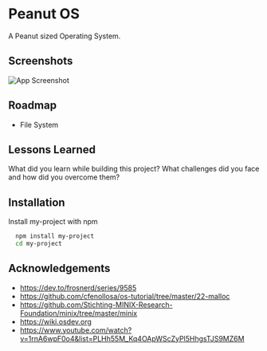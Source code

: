 
# Peanut OS

A Peanut sized Operating System.

## Screenshots

![App Screenshot](https://via.placeholder.com/468x300?text=App+Screenshot+Here)


## Roadmap

- File System


## Lessons Learned

What did you learn while building this project? What challenges did you face and how did you overcome them?


## Installation

Install my-project with npm

```bash
  npm install my-project
  cd my-project
```
    
## Acknowledgements

 - https://dev.to/frosnerd/series/9585
 - https://github.com/cfenollosa/os-tutorial/tree/master/22-malloc
 - https://github.com/Stichting-MINIX-Research-Foundation/minix/tree/master/minix
 - https://wiki.osdev.org
 - https://www.youtube.com/watch?v=1rnA6wpF0o4&list=PLHh55M_Kq4OApWScZyPl5HhgsTJS9MZ6M